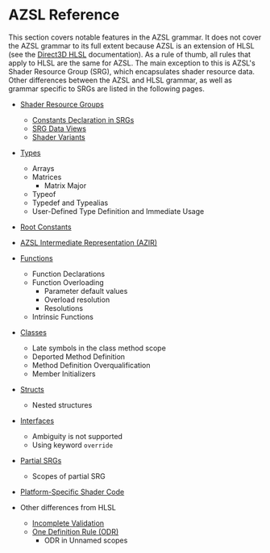 # AZSL Reference
This section covers notable features in the AZSL grammar. It does not cover the AZSL grammar to its full extent because AZSL is an extension of HLSL (see the [Direct3D HLSL](https://docs.microsoft.com/en-us/windows/win32/direct3dhlsl/dx-graphics-hlsl) documentation). As a rule of thumb, all rules that apply to HLSL are the same for AZSL. The main exception to this is AZSL's Shader Resource Group (SRG), which encapsulates shader resource data. Other differences between the AZSL and HLSL grammar, as well as grammar specific to SRGs are listed in the following pages. 

<!-- 
- Show how to do it in HLSL (very basic, don't teach hlsl, juts do this for spotting the difference)
- Then show how to do it in AZSL
   -->

- [Shader Resource Groups](shader-resource-groups.md)
  - [Constants Declaration in SRGs](constants-declaration.md)
  - [SRG Data Views](srg-data-views.md)
  - [Shader Variants](shader-variants.md)
- [Types](./data-types.md)
  -  Arrays
  -  Matrices
     -  Matrix Major
  - Typeof
  - Typedef and Typealias
  - User-Defined Type Definition and Immediate Usage
- [Root Constants](./root-constant.md)

- [AZSL Intermediate Representation (AZIR)](./azsl-intermediate-represntation.md)
- [Functions](./functions.md)
  - Function Declarations
  - Function Overloading
    - Parameter default values
    - Overload resolution
    - Resolutions
  -  Intrinsic Functions
- [Classes](./classes.md)
  - Late symbols in the class method scope
  - Deported Method Definition
  - Method Definition Overqualification
  - Member Initializers
- [Structs](./structs.md)
  - Nested structures
- [Interfaces](./interfaces.md)
  - Ambiguity is not supported
  - Using keyword `override`
- [Partial SRGs](./partial-srgs.md)
  - Scopes of partial SRG
- [Platform-Specific Shader Code](platform-specific.md)
- Other differences from HLSL
  - [Incomplete Validation](incomplete-validation.md)
  - [One Definition Rule (ODR)](./one-definition-rule.md)
    - ODR in Unnamed scopes